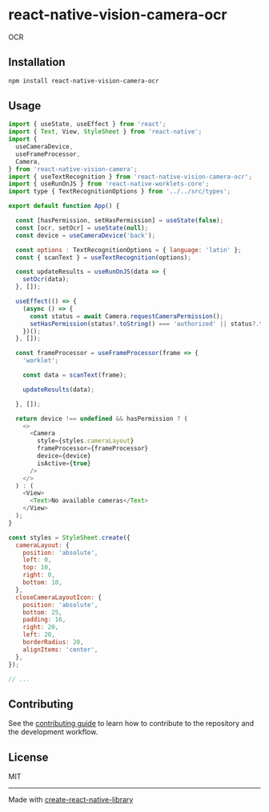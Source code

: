 # react-native-vision-camera-ocr

OCR

## Installation

```sh
npm install react-native-vision-camera-ocr
```

## Usage


```js
import { useState, useEffect } from 'react';
import { Text, View, StyleSheet } from 'react-native';
import {
  useCameraDevice,
  useFrameProcessor,
  Camera,
} from 'react-native-vision-camera';
import { useTextRecognition } from 'react-native-vision-camera-ocr';
import { useRunOnJS } from 'react-native-worklets-core';
import type { TextRecognitionOptions } from '../../src/types';

export default function App() {

  const [hasPermission, setHasPermission] = useState(false);
  const [ocr, setOcr] = useState(null);
  const device = useCameraDevice('back');

  const options : TextRecognitionOptions = { language: 'latin' };
  const { scanText } = useTextRecognition(options);

  const updateResults = useRunOnJS(data => {
    setOcr(data);
  }, []);

  useEffect(() => {
    (async () => {
      const status = await Camera.requestCameraPermission();
      setHasPermission(status?.toString() === 'authorized' || status?.toString() === 'granted');
    })();
  }, []);

  const frameProcessor = useFrameProcessor(frame => {
    'worklet';

    const data = scanText(frame);

    updateResults(data);

  }, []);

  return device !== undefined && hasPermission ? (
    <>
      <Camera
        style={styles.cameraLayout}
        frameProcessor={frameProcessor}
        device={device}
        isActive={true}
      />
    </>
  ) : (
    <View>
      <Text>No available cameras</Text>
    </View>
  );
}

const styles = StyleSheet.create({
  cameraLayout: {
    position: 'absolute',
    left: 0,
    top: 10,
    right: 0,
    bottom: 10,
  },
  closeCameraLayoutIcon: {
    position: 'absolute',
    bottom: 25,
    padding: 16,
    right: 20,
    left: 20,
    borderRadius: 20,
    alignItems: 'center',
  },
});

// ...

```


## Contributing

See the [contributing guide](CONTRIBUTING.md) to learn how to contribute to the repository and the development workflow.

## License

MIT

---

Made with [create-react-native-library](https://github.com/callstack/react-native-builder-bob)

